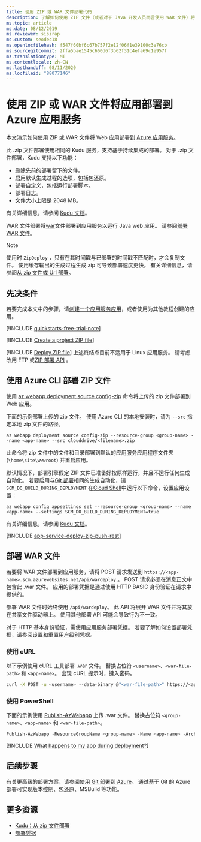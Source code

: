 ```yaml
---
title: 使用 ZIP 或 WAR 文件部署代码
description: 了解如何使用 ZIP 文件（或者对于 Java 开发人员而言使用 WAR 文件）将应用部署到 Azure 应用服务。
ms.topic: article
ms.date: 08/12/2019
ms.reviewer: sisirap
ms.custom: seodec18
ms.openlocfilehash: f547f60bf6c67b757f2e12f06f1e39100c3e76cb
ms.sourcegitcommit: 2ffa5bae1545c660d6f3b62f31c4efa69c1e957f
ms.translationtype: MT
ms.contentlocale: zh-CN
ms.lasthandoff: 08/11/2020
ms.locfileid: "88077146"
---
```

# <a name="deploy-your-app-to-azure-app-service-with-a-zip-or-war-file"></a>使用 ZIP 或 WAR 文件将应用部署到 Azure 应用服务

本文演示如何使用 ZIP 或 WAR 文件将 Web 应用部署到 [Azure 应用服务](overview.md)。 

此 .zip 文件部署使用相同的 Kudu 服务，支持基于持续集成的部署。 对于 .zip 文件部署，Kudu 支持以下功能： 

- 删除先前的部署留下的文件。
- 启用默认生成过程的选项，包括包还原。
- 部署自定义，包括运行部署脚本。  
- 部署日志。 
- 文件大小上限是 2048 MB。

有关详细信息，请参阅 [Kudu 文档](https://github.com/projectkudu/kudu/wiki/Deploying-from-a-zip-file)。

WAR 文件部署将[war](https://wikipedia.org/wiki/WAR_(file_format))文件部署到应用服务以运行 Java web 应用。 请参阅[部署 WAR 文件](#deploy-war-file)。

> [!NOTE]
> 使用时 `ZipDeploy` ，只有在其时间戳与已部署的时间戳不匹配时，才会复制文件。 使用缓存输出的生成过程生成 zip 可导致部署速度更快。 有关详细信息，请参阅[从 zip 文件或 Url 部署](https://github.com/projectkudu/kudu/wiki/Deploying-from-a-zip-file-or-url)。

## <a name="prerequisites"></a>先决条件

若要完成本文中的步骤，请[创建一个应用服务应用](/azure/app-service/)，或者使用为其他教程创建的应用。

[!INCLUDE [quickstarts-free-trial-note](../../includes/quickstarts-free-trial-note.md)]

[!INCLUDE [Create a project ZIP file](../../includes/app-service-web-deploy-zip-prepare.md)]

[!INCLUDE [Deploy ZIP file](../../includes/app-service-web-deploy-zip.md)]
上述终结点目前不适用于 Linux 应用服务。 请考虑改用 FTP 或[ZIP 部署 API](faq-app-service-linux.md#continuous-integration-and-deployment) 。

## <a name="deploy-zip-file-with-azure-cli"></a>使用 Azure CLI 部署 ZIP 文件

使用 [az webapp deployment source config-zip](/cli/azure/webapp/deployment/source?view=azure-cli-latest#az-webapp-deployment-source-config-zip) 命令将上传的 zip 文件部署到 Web 应用。  

下面的示例部署上传的 zip 文件。 使用 Azure CLI 的本地安装时，请为 `--src` 指定本地 zip 文件的路径。

```azurecli-interactive
az webapp deployment source config-zip --resource-group <group-name> --name <app-name> --src clouddrive/<filename>.zip
```

此命令将 zip 文件中的文件和目录部署到默认的应用服务应用程序文件夹 (`\home\site\wwwroot`) 并重启应用。

默认情况下，部署引擎假定 ZIP 文件已准备好按原样运行，并且不运行任何生成自动化。 若要启用与[Git 部署](deploy-local-git.md)相同的生成自动化，请 `SCM_DO_BUILD_DURING_DEPLOYMENT` 在[Cloud Shell](https://shell.azure.com)中运行以下命令，设置应用设置：

```azurecli-interactive
az webapp config appsettings set --resource-group <group-name> --name <app-name> --settings SCM_DO_BUILD_DURING_DEPLOYMENT=true
```

有关详细信息，请参阅 [Kudu 文档](https://github.com/projectkudu/kudu/wiki/Deploying-from-a-zip-file-or-url)。

[!INCLUDE [app-service-deploy-zip-push-rest](../../includes/app-service-deploy-zip-push-rest.md)]  

## <a name="deploy-war-file"></a>部署 WAR 文件

若要将 WAR 文件部署到应用服务，请将 POST 请求发送到 `https://<app-name>.scm.azurewebsites.net/api/wardeploy` 。 POST 请求必须在消息正文中包含此 .war 文件。 应用的部署凭据是通过使用 HTTP BASIC 身份验证在请求中提供的。

部署 WAR 文件时始终使用 `/api/wardeploy`。 此 API 将展开 WAR 文件并将其放在共享文件驱动器上。 使用其他部署 API 可能会导致行为不一致。 

对于 HTTP 基本身份验证，需使用应用服务部署凭据。 若要了解如何设置部署凭据，请参阅[设置和重置用户级别凭据](deploy-configure-credentials.md#userscope)。

### <a name="with-curl"></a>使用 cURL

以下示例使用 cURL 工具部署 .war 文件。 替换占位符 `<username>`、`<war-file-path>` 和 `<app-name>`。 出现 cURL 提示时，键入密码。

```bash
curl -X POST -u <username> --data-binary @"<war-file-path>" https://<app-name>.scm.azurewebsites.net/api/wardeploy
```

### <a name="with-powershell"></a>使用 PowerShell

下面的示例使用 [Publish-AzWebapp](/powershell/module/az.websites/publish-azwebapp) 上传 .war 文件。 替换占位符 `<group-name>`、`<app-name>` 和 `<war-file-path>`。

```powershell
Publish-AzWebapp -ResourceGroupName <group-name> -Name <app-name> -ArchivePath <war-file-path>
```

[!INCLUDE [What happens to my app during deployment?](../../includes/app-service-deploy-atomicity.md)]

## <a name="next-steps"></a>后续步骤

有关更高级的部署方案，请参阅[使用 Git 部署到 Azure](deploy-local-git.md)。 通过基于 Git 的 Azure 部署可实现版本控制、包还原、MSBuild 等功能。

## <a name="more-resources"></a>更多资源

* [Kudu：从 zip 文件部署](https://github.com/projectkudu/kudu/wiki/Deploying-from-a-zip-file)
* [ 部署凭据](deploy-ftp.md)

